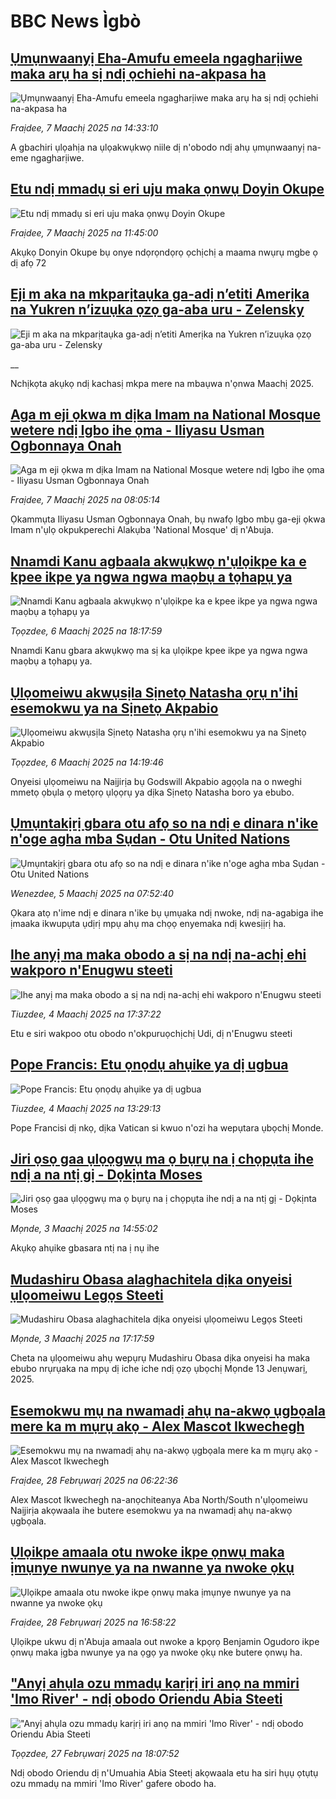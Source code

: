 # BBC News Ìgbò## [Ụmụnwaanyị Eha-Amufu emeela ngagharịiwe maka arụ ha sị ndị ọchiehi na-akpasa ha](https://www.bbc.com/igbo/articles/c1jpzl5z14jo?at_campaign=githubrss)![Ụmụnwaanyị Eha-Amufu emeela ngagharịiwe maka arụ ha sị ndị ọchiehi na-akpasa ha](https://ichef.bbci.co.uk/ace/standard/240/cpsprodpb/15e2/live/b5411cf0-fb55-11ef-896e-d7e7fb1719a4.jpg)_Fraịdee, 7 Maachị 2025 na 14:33:10_A gbachiri ụlọahịa na ụlọakwụkwọ niile dị n'obodo ndị ahụ ụmụnwaanyị na-eme ngagharịiwe.## [Etu ndị mmadụ si eri uju maka ọnwụ  Doyin Okupe](https://www.bbc.com/igbo/articles/c74kd42y1pzo?at_campaign=githubrss)![Etu ndị mmadụ si eri uju maka ọnwụ  Doyin Okupe](https://ichef.bbci.co.uk/ace/standard/240/cpsprodpb/d323/live/7e590df0-fb47-11ef-b291-618bc0bdbe5f.jpg)_Fraịdee, 7 Maachị 2025 na 11:45:00_Akụkọ Donyin Okupe bụ onye ndọrọndọrọ ọchịchị a maama nwụrụ mgbe ọ dị afọ 72## [Eji m aka na mkparịtaụka ga-adị n’etiti Amerịka na Yukren n’izuụka ọzọ ga-aba uru - Zelensky ](https://www.bbc.co.uk/igbo/live/c778nl48lz4t?at_campaign=githubrss)![Eji m aka na mkparịtaụka ga-adị n’etiti Amerịka na Yukren n’izuụka ọzọ ga-aba uru - Zelensky ](https://ichef.bbci.co.uk/ace/standard/240/cpsprodpb/75bf/live/82f6f120-fb28-11ef-8c03-7dfdbeeb2526.png)__Nchịkọta akụkọ ndị kachasị mkpa mere na mbaụwa n'ọnwa Maachị 2025.## [Aga m eji ọkwa m dịka Imam na National Mosque wetere ndị Igbo ihe ọma - Iliyasu Usman Ogbonnaya Onah](https://www.bbc.com/igbo/articles/c5ymer64243o?at_campaign=githubrss)![Aga m eji ọkwa m dịka Imam na National Mosque wetere ndị Igbo ihe ọma - Iliyasu Usman Ogbonnaya Onah](https://ichef.bbci.co.uk/ace/standard/240/cpsprodpb/5dfd/live/c3b36c90-fac2-11ef-9e61-71ee71f26eb1.jpg)_Fraịdee, 7 Maachị 2025 na 08:05:14_Ọkammụta Iliyasu Usman Ogbonnaya Onah, bụ nwafọ Igbo mbụ ga-eji ọkwa Imam n'ụlọ okpukperechi Alakụba 'National Mosque' dị n'Abuja.## [Nnamdi Kanu agbaala akwụkwọ n'ụlọikpe ka e kpee ikpe ya ngwa ngwa maọbụ a tọhapụ ya](https://www.bbc.com/igbo/articles/cg5ylv5g3j3o?at_campaign=githubrss)![Nnamdi Kanu agbaala akwụkwọ n'ụlọikpe ka e kpee ikpe ya ngwa ngwa maọbụ a tọhapụ ya](https://ichef.bbci.co.uk/ace/standard/240/cpsprodpb/1c0c/live/0d190f40-fab7-11ef-9e61-71ee71f26eb1.jpg)_Tọọzdee, 6 Maachị 2025 na 18:17:59_Nnamdi Kanu gbara akwụkwọ ma sị ka ụlọikpe kpee ikpe ya ngwa ngwa maọbụ a tọhapụ ya.## [Ụlọomeiwu akwụsịla Sịnetọ Natasha ọrụ n'ihi esemokwu ya na Sịnetọ Akpabio](https://www.bbc.com/igbo/articles/cwyj0v911pno?at_campaign=githubrss)![Ụlọomeiwu akwụsịla Sịnetọ Natasha ọrụ n'ihi esemokwu ya na Sịnetọ Akpabio](https://ichef.bbci.co.uk/ace/standard/240/cpsprodpb/bce6/live/c19a7110-fa95-11ef-a24f-f97f794e18ea.jpg)_Tọọzdee, 6 Maachị 2025 na 14:19:46_Onyeisi ụlọomeiwu na Naịjirịa bụ Godswill Akpabio agọọla na o nweghi mmetọ ọbụla ọ metọrọ ụlọọrụ ya dịka Sịnetọ Natasha boro ya ebubo.## [Ụmụntakịrị gbara otu afọ so na ndị e dinara n'ike n'oge agha mba Sụdan - Otu United Nations](https://www.bbc.com/igbo/articles/cy05wjll4rvo?at_campaign=githubrss)![Ụmụntakịrị gbara otu afọ so na ndị e dinara n'ike n'oge agha mba Sụdan - Otu United Nations](https://ichef.bbci.co.uk/ace/standard/240/cpsprodpb/50b9/live/82f3b540-f895-11ef-9902-69cbd80fa0ab.jpg)_Wenezdee, 5 Maachị 2025 na 07:52:40_Ọkara atọ n'ime ndị e dinara n'ike bụ ụmụaka ndị nwoke, ndị na-agabiga ihe ịmaaka ikwupụta ụdịrị mpụ ahụ ma chọọ enyemaka ndị kwesịịrị ha.## [Ihe anyị ma maka obodo a sị na ndị na-achị ehi wakporo n'Enugwu steeti](https://www.bbc.com/igbo/articles/ce8m31v2veko?at_campaign=githubrss)![Ihe anyị ma maka obodo a sị na ndị na-achị ehi wakporo n'Enugwu steeti](https://ichef.bbci.co.uk/ace/standard/240/cpsprodpb/a5e3/live/8cdbfd50-f91d-11ef-becb-07cbf84d799c.jpg)_Tiuzdee, 4 Maachị 2025 na 17:37:22_Etu e siri wakpoo otu obodo n'okpuruọchịchị Udi, dị n'Enugwu steeti## [Pope Francis: Etu ọnọdụ ahụike ya dị ugbua](https://www.bbc.com/igbo/articles/c789xprj2g8o?at_campaign=githubrss)![Pope Francis: Etu ọnọdụ ahụike ya dị ugbua](https://ichef.bbci.co.uk/ace/standard/240/cpsprodpb/8a04/live/a7867740-f8f8-11ef-896e-d7e7fb1719a4.png)_Tiuzdee, 4 Maachị 2025 na 13:29:13_Pope Francisi dị nkọ, dịka Vatican si kwuo n'ozi ha wepụtara ụbọchị Monde.## [Jiri ọsọ gaa ụlọọgwụ ma ọ bụrụ na ị chọpụta ihe ndị a na ntị gị - Dọkịnta Moses](https://www.bbc.com/igbo/articles/cvgw9zxdzwlo?at_campaign=githubrss)![Jiri ọsọ gaa ụlọọgwụ ma ọ bụrụ na ị chọpụta ihe ndị a na ntị gị - Dọkịnta Moses](https://ichef.bbci.co.uk/ace/standard/240/cpsprodpb/c213/live/5d467f60-f82e-11ef-a8b4-b37546a32a57.jpg)_Mọnde, 3 Maachị 2025 na 14:55:02_Akụkọ ahụike gbasara ntị na ị nụ ihe## [Mudashiru Obasa alaghachitela dịka onyeisi ụlọomeiwu Legọs Steeti](https://www.bbc.com/igbo/articles/ce8vvrlpgvno?at_campaign=githubrss)![Mudashiru Obasa alaghachitela dịka onyeisi ụlọomeiwu Legọs Steeti](https://ichef.bbci.co.uk/ace/standard/240/cpsprodpb/01d4/live/5e1d7410-f852-11ef-83da-2fe2e32e5a75.jpg)_Mọnde, 3 Maachị 2025 na 17:17:59_Cheta na ụlọomeiwu ahụ wepụrụ Mudashiru Obasa dịka onyeisi ha maka ebubo nrụrụaka na mpụ dị iche iche ndị ọzọ ụbọchị Mọnde 13 Jenụwarị, 2025.## [Esemokwu mụ na nwamadị ahụ na-akwọ ụgbọala mere ka m mụrụ akọ - Alex Mascot Ikwechegh](https://www.bbc.com/igbo/articles/c7433xn32xwo?at_campaign=githubrss)![Esemokwu mụ na nwamadị ahụ na-akwọ ụgbọala mere ka m mụrụ akọ - Alex Mascot Ikwechegh](https://ichef.bbci.co.uk/ace/standard/240/cpsprodpb/6c0a/live/8a5e7420-f541-11ef-8c03-7dfdbeeb2526.jpg)_Fraịdee, 28 Febrụwarị 2025 na 06:22:36_Alex Mascot Ikwechegh na-anọchiteanya Aba North/South n'ụlọomeiwu Naịjirịa akọwaala ihe butere esemokwu ya na nwamadị ahụ na-akwọ ụgbọala.## [Ụlọikpe amaala otu nwoke ikpe ọnwụ maka ịmụnye nwunye ya na nwanne ya nwoke ọkụ](https://www.bbc.com/igbo/articles/c5y2p323vljo?at_campaign=githubrss)![Ụlọikpe amaala otu nwoke ikpe ọnwụ maka ịmụnye nwunye ya na nwanne ya nwoke ọkụ](https://ichef.bbci.co.uk/ace/standard/240/cpsprodpb/6762/live/3c5fe3f0-f5f3-11ef-896e-d7e7fb1719a4.jpg)_Fraịdee, 28 Febrụwarị 2025 na 16:58:22_Ụlọikpe ukwu dị n'Abuja amaala out nwoke a kpọrọ Benjamin Ogudoro ikpe ọnwụ maka ịgba nwunye ya na ọgọ ya nwoke ọkụ nke butere ọnwụ ha.## ["Anyị ahụla ozu mmadụ karịrị iri anọ na mmiri 'Imo River' - ndị obodo Oriendu Abia Steeti](https://www.bbc.com/igbo/articles/cvgdd4qpwx2o?at_campaign=githubrss)!["Anyị ahụla ozu mmadụ karịrị iri anọ na mmiri 'Imo River' - ndị obodo Oriendu Abia Steeti](https://ichef.bbci.co.uk/ace/standard/240/cpsprodpb/8fc4/live/c65e0650-f534-11ef-a372-9f83dba237c1.jpg)_Tọọzdee, 27 Febrụwarị 2025 na 18:07:52_Ndị obodo Oriendu dị n'Umuahia Abia Steetị akọwaala etu ha siri hụụ ọtụtụ ozu mmadụ na mmiri 'Imo River' gafere obodo ha.